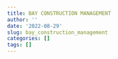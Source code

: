 ```yaml
---
title: BAY CONSTRUCTION MANAGEMENT
author: ''
date: '2022-08-29'
slug: bay_construction_management
categories: []
tags: []
---
```

